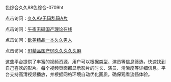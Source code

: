 色综合久久88色综合-0709ht

点击访问：<a href="https://heiliaoll4qsx.pages.dev">久久AV无码乱码A片</a>

点击访问：<a href="https://heiliaowzu4ur.pages.dev">午夜无码国产理论在线</a>

点击访问：<a href="https://heiliaoe8ajia.pages.dev">欧美精品一本久久男人</a>

点击访问：<a href="https://heiliaozj3tjd.pages.dev">91精品国产91久久久久久麻</a>

这些平台提供了丰富的视频资源，用户可以根据类型、演员等信息筛选，快速找到自己喜欢的影片。每个视频页面都显示影片的时长、演员、清晰度等详细信息。平台支持高清视频播放，并根据网络环境自动优化画质，确保观看流畅体验。

<span style="display:none;">[Canonical link](）</span>

